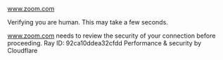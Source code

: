 www.zoom.com

Verifying you are human. This may take a few seconds.

www.zoom.com needs to review the security of your connection before proceeding.
Ray ID: 92ca10ddea32cfdd
Performance & security by Cloudflare